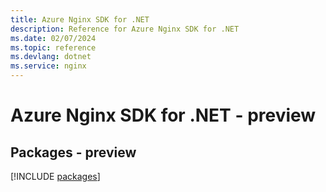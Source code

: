 ```yaml
---
title: Azure Nginx SDK for .NET
description: Reference for Azure Nginx SDK for .NET
ms.date: 02/07/2024
ms.topic: reference
ms.devlang: dotnet
ms.service: nginx
---
```

# Azure Nginx SDK for .NET - preview
## Packages - preview
[!INCLUDE [packages](nginx-index.md)]